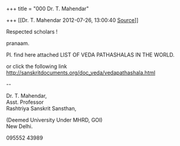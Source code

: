 +++
title = "000 Dr. T. Mahendar"

+++
[[Dr. T. Mahendar	2012-07-26, 13:00:40 [Source](https://groups.google.com/g/samskrita/c/ZnLtzdLc2l8)]]



Respected scholars !

pranaam.

  

Pl. find here attached LIST OF VEDA PATHASHALAS IN THE WORLD.

or click the following link
<http://sanskritdocuments.org/doc_veda/vedapathashala.html>

  

--  

Dr. T. Mahendar,  
    Asst. Professor  
Rashtriya Sanskrit Sansthan,

(Deemed University Under MHRD, GOI)  
New Delhi.

095552 43989

  


